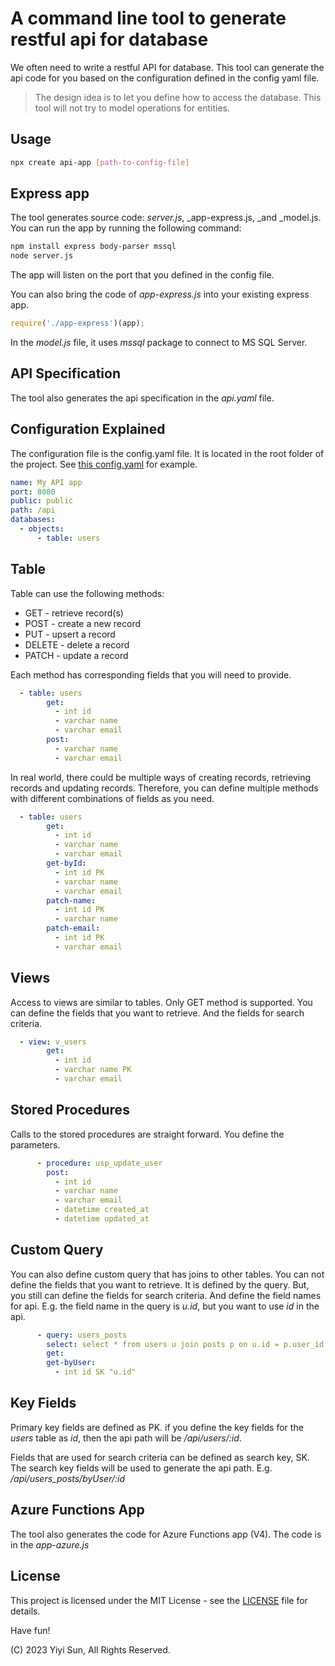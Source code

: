 # A command line tool to generate restful api for database

We often need to write a restful API for database. This tool can generate the api code for you based on the configuration defined in the config yaml file.

> The design idea is to let you define how to access the database. This tool will not try to model operations for entities.

## Usage

```bash
npx create api-app [path-to-config-file]
```

## Express app

The tool generates source code: _server.js_, _app-express.js, _and _model.js. You can run the app by running the following command:

```bash
npm install express body-parser mssql
node server.js
```
The app will listen on the port that you defined in the config file.

You can also bring the code of _app-express.js_ into your existing express app.

```javascript
require('./app-express')(app);
```

In the _model.js_ file, it uses _mssql_ package to connect to MS SQL Server.

## API Specification

The tool also generates the api specification in the _api.yaml_ file.

## Configuration Explained

The configuration file is the config.yaml file. It is located in the root folder of the project. See [this config.yaml](config.yaml) for example.

```yaml
name: My API app
port: 8080
public: public
path: /api
databases:
  - objects:
      - table: users
```


## Table

Table can use the following methods:

* GET - retrieve record(s)
* POST - create a new record
* PUT - upsert a record
* DELETE - delete a record
* PATCH - update a record

Each method has corresponding fields that you will need to provide.

```yaml
  - table: users
        get:
          - int id
          - varchar name
          - varchar email
        post:
          - varchar name
          - varchar email

```

In real world, there could be multiple ways of creating records, retrieving records and updating records. Therefore, you can define multiple methods with different combinations of fields as you need.

```yaml
  - table: users
        get:
          - int id
          - varchar name
          - varchar email
        get-byId:
          - int id PK
          - varchar name
          - varchar email
        patch-name:
          - int id PK
          - varchar name
        patch-email:
          - int id PK
          - varchar email
```

## Views

Access to views are similar to tables. Only GET method is supported. You can define the fields that you want to retrieve. And the fields for search criteria.

```yaml
  - view: v_users
        get:
          - int id
          - varchar name PK
          - varchar email
```

## Stored Procedures

Calls to the stored procedures are straight forward. You define the parameters.

```yaml
      - procedure: usp_update_user
        post:
          - int id
          - varchar name
          - varchar email
          - datetime created_at
          - datetime updated_at
```

## Custom Query

You can also define custom query that has joins to other tables. You can not define the fields that you want to retrieve. It is defined by the query. But, you still can define the fields for search criteria. And define the field names for api. E.g. the field name in the query is _u.id_, but you want to use _id_ in the api.

```yaml
      - query: users_posts
        select: select * from users u join posts p on u.id = p.user_id
        get:
        get-byUser:
          - int id SK "u.id"
```

## Key Fields

Primary key fields are defined as PK. if you define the key fields for the _users_ table as _id_, then the api path will be _/api/users/:id_.

Fields that are used for search criteria can be defined as search key, SK. The search key fields will be used to generate the api path. E.g. _/api/users_posts/byUser/:id_


## Azure Functions App

The tool also generates the code for Azure Functions app (V4). The code is in the _app-azure.js_



## License

This project is licensed under the MIT License - see the [LICENSE](LICENSE) file for details.

Have fun!

(C) 2023 Yiyi Sun, All Rights Reserved.


